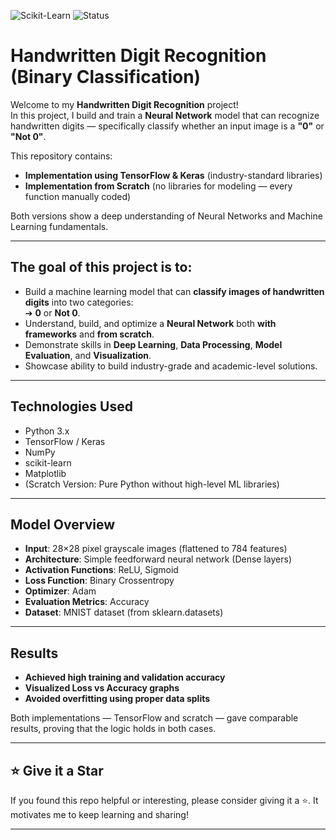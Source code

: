 ![Scikit-Learn](https://img.shields.io/badge/Scikit--Learn-ML-blue?logo=scikit-learn)
![Status](https://img.shields.io/badge/Status-Completed-brightgreen)

# Handwritten Digit Recognition (Binary Classification)

Welcome to my **Handwritten Digit Recognition** project!  
In this project, I build and train a **Neural Network** model that can recognize handwritten digits — specifically classify whether an input image is a **"0"** or **"Not 0"**.

This repository contains:
- **Implementation using TensorFlow & Keras** (industry-standard libraries)
- **Implementation from Scratch** (no libraries for modeling — every function manually coded)

Both versions show a deep understanding of Neural Networks and Machine Learning fundamentals.

---

## The goal of this project is to:

- Build a machine learning model that can **classify images of handwritten digits** into two categories:  
  ➔ **0** or **Not 0**.
- Understand, build, and optimize a **Neural Network** both **with frameworks** and **from scratch**.
- Demonstrate skills in **Deep Learning**, **Data Processing**, **Model Evaluation**, and **Visualization**.
- Showcase ability to build industry-grade and academic-level solutions.

---

## Technologies Used

- Python 3.x
- TensorFlow / Keras
- NumPy
- scikit-learn
- Matplotlib
- (Scratch Version: Pure Python without high-level ML libraries)

---

## Model Overview

- **Input**: 28×28 pixel grayscale images (flattened to 784 features)
- **Architecture**: Simple feedforward neural network (Dense layers)
- **Activation Functions**: ReLU, Sigmoid
- **Loss Function**: Binary Crossentropy
- **Optimizer**: Adam
- **Evaluation Metrics**: Accuracy
- **Dataset**: MNIST dataset (from sklearn.datasets)

---

## Results

- **Achieved high training and validation accuracy**
- **Visualized Loss vs Accuracy graphs**
- **Avoided overfitting using proper data splits**

Both implementations — TensorFlow and scratch — gave comparable results, proving that the logic holds in both cases.

---

## ⭐️ Give it a Star

If you found this repo helpful or interesting, please consider giving it a ⭐️. It motivates me to keep learning and sharing!

---
